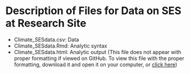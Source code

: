 # Description of Files for Data on SES at Research Site

* Climate_SESdata.csv: Data
* Climate_SESdata.Rmd: Analytic syntax
* Climate_SESdata.html: Analytic output (This file does not appear with proper formatting if viewed on GitHub. To view this file with the proper formatting, download it and open it on your computer, or [click here]())